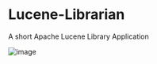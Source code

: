 # Lucene-Librarian
A short Apache Lucene Library Application



![image](https://user-images.githubusercontent.com/45386461/218285385-9c13157e-e4ab-4567-a659-c87d3cc90cfd.png)
